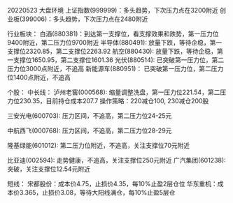 20220523
大盘环境
上证指数(999999)：多头趋势，下次压力点在3200附近
创业板(399006)：多头趋势，下次压力点在2480附近

行业板块：
白酒(880381)：到达第一支撑位，看支撑效果和跌势，第一压力位9400附近，第二压力位9700附近
半导体(880491): 放量下跌，等待企稳，第一支撑位2320.85，第二支撑位2263.92
航空(880430): 放量下跌，等待企稳，第一支撑位1650.95，第二支撑位1601.36
光伏(880514): 已突破第一压力位，第二压力位3000点附近，不追高
新能源车(880951)： 已突破第一压力位，第二压力位1400点附近，不追高

个股：
中长线：
泸州老窖(000568): 缩量调整洗盘，第一压力位221.54，第二压力位230.35，目前持仓成本207.7
操作策略：220减仓100, 230减仓200股

三安光电(600703): 压力区间，不追高，第二压力位24-25元

中航西飞(000768): 压力区间，不追高，第二压力位28-29元

隆基绿能(601012): 第二压力位附近，不追高，关注支撑位70元附近

比亚迪(002594): 走势健康，不追高，关注支撑位250元附近
广汽集团(601238): 突破，关注支撑位12.54元附近

短线：
宋都股份：成本价4.75，止损价4.35，每10%止盈2层仓位
华东重机：成本价3.365，止损价3.08，等待大阳线满仓，每10%止盈5层仓